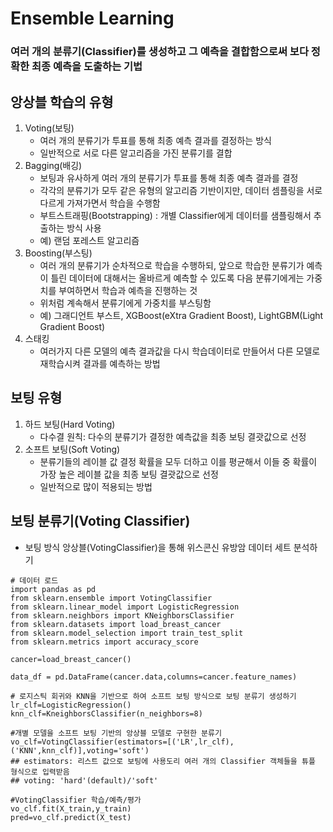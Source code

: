 # Ensemble Learning
### 여러 개의 분류기(Classifier)를 생성하고 그 예측을 결합함으로써 보다 정확한 최종 예측을 도출하는 기법

## 앙상블 학습의 유형
1. Voting(보팅)
    - 여러 개의 분류기가 투표를 통해 최종 예측 결과를 결정하는 방식
    - 일반적으로 서로 다른 알고리즘을 가진 분류기를 결합
2. Bagging(배깅)
    - 보팅과 유사하게 여러 개의 분류기가 투표를 통해 최종 예측 결과를 결정
    - 각각의 분류기가 모두 같은 유형의 알고리즘 기반이지만, 데이터 셈플링을 서로 다르게 가져가면서 학습을 수행함
    - 부트스트래핑(Bootstrapping) : 개별 Classifier에게 데이터를 샘플링해서 추출하는 방식 사용
    - 예) 랜덤 포레스트 알고리즘
3. Boosting(부스팅)
    - 여러 개의 분류기가 순차적으로 학습을 수행하되, 앞으로 학습한 분류기가 예측이 틀린 데이터에 대해서는 올바르게 예측할 수 있도록 다음 분류기에게는 가중치를 부여하면서 학습과 예측을 진행하는 것
    - 위처럼 계속해서 분류기에게 가중치를 부스팅함
    - 예) 그래디언트 부스트, XGBoost(eXtra Gradient Boost), LightGBM(Light Gradient Boost)
4. 스태킹
    - 여러가지 다른 모델의 예측 결과값을 다시 학습데이터로 만들어서 다른 모델로 재학습시켜 결과를 예측하는 방법

## 보팅 유형
1. 하드 보팅(Hard Voting)
    - 다수결 원칙: 다수의 분류기가 결정한 예측값을 최종 보팅 결괏값으로 선정
2. 소프트 보팅(Soft Voting)
    - 분류기들의 레이블 값 결정 확률을 모두 더하고 이를 평균해서 이들 중 확률이 가장 높은 레이블 값을 최종 보팅 결괏값으로 선정
    - 일반적으로 많이 적용되는 방법
## 보팅 분류기(Voting Classifier)
- 보팅 방식 앙상블(VotingClassifier)을 통해 위스콘신 유방암 데이터 세트 분석하기
```
# 데이터 로드
import pandas as pd
from sklearn.ensemble import VotingClassifier
from sklearn.linear_model import LogisticRegression
from sklearn.neighbors import KNeighborsClassifier
from sklearn.datasets import load_breast_cancer
from sklearn.model_selection import train_test_split
from sklearn.metrics import accuracy_score

cancer=load_breast_cancer()

data_df = pd.DataFrame(cancer.data,columns=cancer.feature_names)
```
```
# 로지스틱 회귀와 KNN을 기반으로 하여 소프트 보팅 방식으로 보팅 분류기 생성하기
lr_clf=LogisticRegression()
knn_clf=KneighborsClassifier(n_neighbors=8)

#개별 모델을 소프트 보팅 기반의 앙상블 모델로 구현한 분류기
vo_clf=VotingClassifier(estimators=[('LR',lr_clf),('KNN',knn_clf)],voting='soft')
## estimators: 리스트 값으로 보팅에 사용도리 여러 개의 Classifier 객체들을 튜플 형식으로 입력받음
## voting: 'hard'(default)/'soft'

#VotingClassifier 학습/예측/평가
vo_clf.fit(X_train,y_train)
pred=vo_clf.predict(X_test)
```